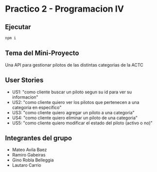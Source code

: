 # Practico 2 - Programacion IV

## Ejecutar
```bash
npm i
```

## Tema del Mini-Proyecto

Una API para gestionar pilotos de las distintas categorias de la ACTC

## User Stories

+ US1: "como cliente buscar un piloto segun su id para ver su informacion"
+ US2: "como cliente quiero ver los pilotos que pertenecen a una categoria en especifico"
+ US3: "como cliente quiero agregar un piloto a una categoria"
+ US4: "como cliente quiero eliminar un piloto de una categoria"
+ US5: "como cliente quiero modificar el estado del piloto (activo o no)"

## Integrantes del grupo
+ Mateo Avila Baez
+ Ramiro Gabeiras
+ Gino Robla Belleggia
+ Lautaro Carrio